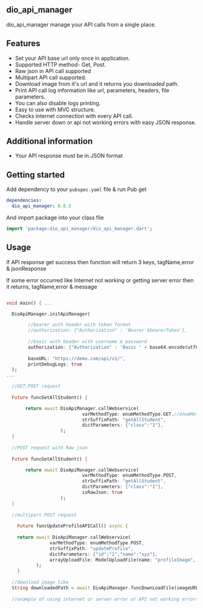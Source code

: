 ## dio_api_manager

dio_api_manager manage your API calls from a single place.

## Features

- Set your API base url only once in application.
- Supported HTTP method- Get, Post.
- Raw json in API call supported
- Multipart API call supported.
- Download image from it's url and it returns you downloaded path.
- Print API call log information like url, parameters, headers, file parameters.
- You can also disable logs printing.
- Easy to use with MVC structure.
- Checks internet connection with every API call.
- Handle server down or api not working errors with easy JSON response.

## Additional information

- Your API response must be in JSON format

## Getting started

Add dependency to your `pubspec.yaml` file & run Pub get

```yaml
dependencies:
  dio_api_manager: 0.0.5
```
And import package into your class file

```dart
import 'package:dio_api_manager/dio_api_manager.dart';
```


## Usage

If API response get success then function will return 3 keys,
tagName,error & jsonResponse 

If some error occurred like Internet not working or getting server error then it returns,
tagName,error & message


```dart

void main() { ...

  DioApiManager.initApiManager(

        //bearer auth header with token format
        //authorization: {"Authorization" : 'Bearer $bearerToken'},
        
        //basic auth header with username & password
        authorization: {"Authorization" : 'Basic ' + base64.encode(utf8.encode("yourUsername:yourPassword"))},
        
        baseURL: "https://demo.com/api/v1/",
        printDebugLogs: true
  );
...

  //GET,POST request
  
  Future funcGetAllStudent() {

       return await DioApiManager.callWebservice(
                            varMethodType: enumMethodType.GET,//enumMethodType.POST,
                            strSuffixPath: "getAllStudent",
                            dictParameters: {"class":"1"},
                    );
  }  
  
  //POST request with Raw json
  
  Future funcGetAllStudent() {

       return await DioApiManager.callWebservice(
                            varMethodType: enumMethodType.POST,
                            strSuffixPath: "getAllStudent",
                            dictParameters: {"class":"1"},
                            isRawJson: true
                    );
  }
  
  //multipart POST request
  
    Future funcUpdateProfileAPICall() async {
    
    return await DioApiManager.callWebservice(
                varMethodType: enumMethodType.POST,
                strSuffixPath: "updateProfile",
                dictParameters: {"id":"1","name":"xyz"},
                arrayUploadFile: ModelUploadFile(name: "profileImage", xFile: 'file', xFileName: "profiledp.png")
           );
    }
  
  //download image like 
  String downloadedPath = await DioApiManager.funcDownLoadFile(imageURL: "your image url in string");
  
  //example of using internet or server error or API not working errors with future builder

  
```